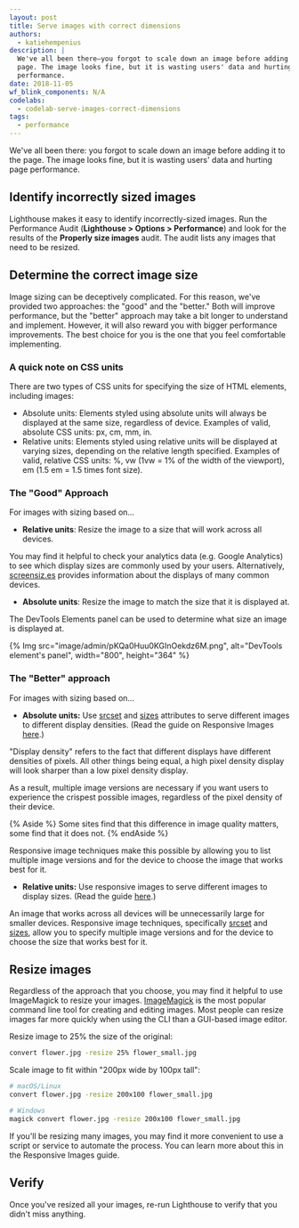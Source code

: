 ```yaml
---
layout: post
title: Serve images with correct dimensions
authors:
  - katiehempenius
description: |
  We've all been there—you forgot to scale down an image before adding it to the
  page. The image looks fine, but it is wasting users' data and hurting page
  performance.
date: 2018-11-05
wf_blink_components: N/A
codelabs:
  - codelab-serve-images-correct-dimensions
tags:
  - performance
---
```


We've all been there: you forgot to scale down an image before adding it to the
page. The image looks fine, but it is wasting users' data and hurting page
performance.

## Identify incorrectly sized images

Lighthouse makes it easy to identify incorrectly-sized images. Run the
Performance Audit (**Lighthouse > Options > Performance**) and look for the
results of the **Properly size images** audit. The audit lists any images that
need to be resized.

## Determine the correct image size

Image sizing can be deceptively complicated. For this reason, we've provided two
approaches: the "good" and the "better." Both will improve performance, but the
"better" approach may take a bit longer to understand and implement. However, it
will also reward you with bigger performance improvements. The best choice for
you is the one that you feel comfortable implementing.

### A quick note on CSS units

There are two types of CSS units for specifying the size of HTML elements,
including images:

-  Absolute units: Elements styled using absolute units will always be
    displayed at the same size, regardless of device. Examples of valid,
    absolute CSS units: px, cm, mm, in.
-  Relative units: Elements styled using relative units will be displayed at
    varying sizes, depending on the relative length specified. Examples of
    valid, relative CSS units: %, vw (1vw = 1% of the width of the viewport),
    em (1.5 em = 1.5 times font size).

### The "Good" Approach

For images with sizing based on…

- **Relative units**: Resize the image to a size that will work across all devices.

You may find it helpful to check your analytics data (e.g. Google
Analytics) to see which display sizes are commonly used by your users.
Alternatively, [screensiz.es](http://screensiz.es/)
provides information about the displays of many common devices.
- **Absolute units**: Resize the image to match the size that it is displayed at.

The DevTools Elements panel can be used to determine what size an image is
displayed at.

{% Img src="image/admin/pKQa0Huu0KGInOekdz6M.png", alt="DevTools element's panel", width="800", height="364" %}

### The "Better" approach

For images with sizing based on…
- **Absolute units:** Use [srcset](https://developer.mozilla.org/docs/Web/HTML/Element/source#attr-srcset) and [sizes](https://developer.mozilla.org/docs/Web/HTML/Element/source#attr-sizes) attributes to serve different images to different display densities. (Read the guide on Responsive Images [here](/serve-responsive-images).)

"Display density" refers to the fact that different displays have different
densities of pixels. All other things being equal, a high pixel density
display will look sharper than a low pixel density display.

As a result, multiple image versions are necessary if you want users to
experience the crispest possible images, regardless of the pixel density of
their device.

{% Aside %}
Some sites find that this difference in image quality matters, some find that it
does not.
{% endAside %}

Responsive image techniques make this possible by allowing you to list
multiple image versions and for the device to choose the image that works
best for it.

- **Relative units:** Use responsive images to serve different images to display sizes. (Read
the guide [here](/serve-responsive-images).)

An image that works across all devices will be unnecessarily large for
smaller devices. Responsive image techniques, specifically [srcset](https://developer.mozilla.org/docs/Web/HTML/Element/source#attr-srcset")
and [sizes](https://developer.mozilla.org/docs/Web/HTML/Element/source#attr-sizes), allow you to specify multiple image versions and for the device to choose
the size that works best for it.

## Resize images

Regardless of the approach that you choose, you may find it helpful to use
ImageMagick to resize your images.
[ImageMagick](https://www.imagemagick.org/script/index.php) is the most popular
command line tool for creating and editing images. Most people can resize images
far more quickly when using the CLI than a GUI-based image editor.

Resize image to 25% the size of the original:

```bash
convert flower.jpg -resize 25% flower_small.jpg
```

Scale image to fit within "200px wide by 100px tall":

```bash
# macOS/Linux
convert flower.jpg -resize 200x100 flower_small.jpg

# Windows
magick convert flower.jpg -resize 200x100 flower_small.jpg
```

If you'll be resizing many images, you may find it more convenient to use a
script or service to automate the process. You can learn more about this in the
Responsive Images guide.

## Verify

Once you've resized all your images, re-run Lighthouse to verify that you didn't
miss anything.
